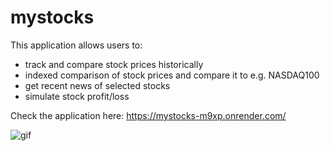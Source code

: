 # mystocks
This application allows users to:
- track and compare stock prices historically
- indexed comparison of stock prices and compare it to e.g. NASDAQ100
- get recent news of selected stocks
- simulate stock profit/loss
  
Check the application here: 
https://mystocks-m9xp.onrender.com/

![gif](https://github.com/user-attachments/assets/6348e136-1e74-44ed-b53f-5141428287a7)
